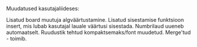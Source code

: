 Muudatused kasutajaliideses:

Lisatud board muutuja algväärtustamine.
Lisatud sisestamise funktsioon insert, mis lubab kasutajal lauale väärtusi sisestada. Numbrilaud uueneb automaatselt.
Ruudustik tehtud kompaktsemaks/font muudetud. Merge'tud - toimib.
